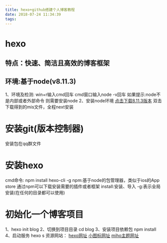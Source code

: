 ```yaml
---
title: hexo+github搭建个人博客教程
date: 2018-07-24 11:34:39
tags:
---
```

# hexo
## 特点：快速、简洁且高效的博客框架
## 环境:基于node(v8.11.3)
1、环境及检测:
win+r输入cmd回车
cmd窗口输入node -v回车
如果提示:node不是内部或者外部命令
则需要安装node
2、安装node环境
[点击下载8.11.3版本](https://nodejs.org/zh-cn/) 
 双击下载得到的mis文件，全程next安装
# 安装git(版本控制器)
  安装包在qq群文件
# 安装hexo
cmd命令: npm install hexo-cli -g
npm:基于node的包管理器，类似于ios的App store
    通过npm可以下载安装需要的插件或者框架
install:安装、导入
-g:表示全局安装(在任何的目录都可以使用)
# 初始化一个博客项目
  1、hexo init blog
  2、切换到项目目录
     cd blog
  3、安装项目依赖包
     npm install
  4、启动服务
     hexo s
资源网站：
[hexo网址](http://www.hexo.io)
[小图标网址](https://www.easyicon.net)
[miho主题网址](https://github.com/WongMinHo/hexo-theme-miho)
  